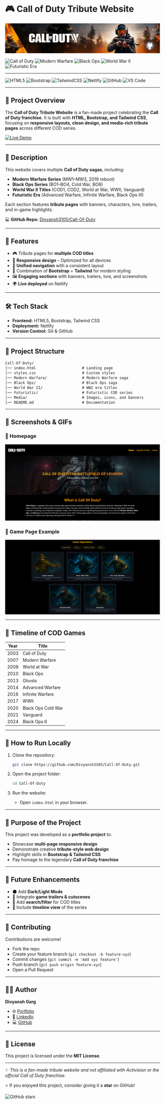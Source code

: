# 🎮 Call of Duty Tribute Website

![Banner](Media/Banner.png)

![Call of Duty](https://img.shields.io/badge/Call_of_Duty-000000?style=for-the-badge&logo=activision&logoColor=white)
![Modern Warfare](https://img.shields.io/badge/Modern_Warfare-1D3557?style=for-the-badge&logoColor=white)
![Black Ops](https://img.shields.io/badge/Black_Ops-C1121F?style=for-the-badge&logoColor=white)
![World War II](https://img.shields.io/badge/World_War_II-6A040F?style=for-the-badge&logoColor=white)
![Futuristic Era](https://img.shields.io/badge/Futuristic-212529?style=for-the-badge&logoColor=white)

---

![HTML5](https://img.shields.io/badge/HTML5-E34F26?style=for-the-badge&logo=html5&logoColor=white)
![Bootstrap](https://img.shields.io/badge/Bootstrap-563D7C?style=for-the-badge&logo=bootstrap&logoColor=white)
![TailwindCSS](https://img.shields.io/badge/Tailwind_CSS-38B2AC?style=for-the-badge&logo=tailwind-css&logoColor=white)
![Netlify](https://img.shields.io/badge/Netlify-00C7B7?style=for-the-badge&logo=netlify&logoColor=white)
![GitHub](https://img.shields.io/badge/GitHub-Repo-181717?style=for-the-badge&logo=github)
![VS Code](https://img.shields.io/badge/VS_Code-0078d7?style=for-the-badge&logo=visual%20studio%20code&logoColor=white)

---

## 📌 Project Overview

The **Call of Duty Tribute Website** is a fan-made project celebrating the **Call of Duty franchise**.
It is built with **HTML, Bootstrap, and Tailwind CSS**, focusing on **responsive layouts, clean design, and media-rich tribute pages** across different COD series.

[![Live Demo](https://img.shields.io/badge/LIVE_DEMO-Click_Here-brightgreen?style=for-the-badge)](https://call-of-duty-tribute.netlify.app)

---

## 📖 Description

This website covers multiple **Call of Duty sagas**, including:

- **Modern Warfare Series** (MW1–MW3, 2019 reboot)
- **Black Ops Series** (BO1–BO4, Cold War, BO6)
- **World War II Titles** (COD1, COD2, World at War, WWII, Vanguard)
- **Futuristic Era** (Advanced Warfare, Infinite Warfare, Black Ops III)

Each section features **tribute pages** with banners, characters, lore, trailers, and in-game highlights.

💻 **GitHub Repo:** [Divyansh3105/Call-Of-Duty](https://github.com/Divyansh3105/Call-Of-Duty)

---

## 🚀 Features
- 🎮 Tribute pages for **multiple COD titles**
- 📱 **Responsive design** – Optimized for all devices
- 🧭 **Unified navigation** with a consistent layout
- 🎨 Combination of **Bootstrap** + **Tailwind** for modern styling
- 🖼️ **Engaging sections** with banners, trailers, lore, and screenshots
- 🌍 **Live deployed** on Netlify

---

## 🛠️ Tech Stack
- **Frontend:** HTML5, Bootstrap, Tailwind CSS
- **Deployment:** Netlify
- **Version Control:** Git & GitHub

---

## 📂 Project Structure
```
Call-Of-Duty/
│── index.html                     # Landing page
│── styles.css                     # Custom styles
│── Modern Warfare/                # Modern Warfare saga
│── Black Ops/                     # Black Ops saga
│── World War II/                  # WW2 era titles
│── Futuristic/                    # Futuristic COD series
│── Media/                         # Images, icons, and banners
│── README.md                      # Documentation
```

---

## 📸 Screenshots & GIFs

### 🔹 Homepage
![Homepage Screenshot](Media/ss1.png)

### 🔹 Game Page Example
![Game Page Screenshot](Media/ss2.png)

---

## 📜 Timeline of COD Games

| Year | Title                  |
|------|------------------------|
| 2003 | Call of Duty           |
| 2007 | Modern Warfare         |
| 2008 | World at War           |
| 2010 | Black Ops              |
| 2013 | Ghosts                 |
| 2014 | Advanced Warfare       |
| 2016 | Infinite Warfare       |
| 2017 | WWII                   |
| 2020 | Black Ops Cold War     |
| 2021 | Vanguard               |
| 2024 | Black Ops 6            |

---

## 📖 How to Run Locally

1. Clone the repository:
   ```bash
   git clone https://github.com/Divyansh3105/Call-Of-Duty.git
   ```

2. Open the project folder:
   ```bash
   cd Call-Of-Duty
   ```

3. Run the website:
   - Open `index.html` in your browser.

---

## 🎯 Purpose of the Project
This project was developed as a **portfolio project** to:
- Showcase **multi-page responsive design**
- Demonstrate creative **tribute-style web design**
- Highlight skills in **Bootstrap & Tailwind CSS**
- Pay homage to the legendary **Call of Duty franchise**

---

## 📌 Future Enhancements
- 🌑 Add **Dark/Light Mode**
- 🎥 Integrate **game trailers & cutscenes**
- 🔎 Add **search/filter** for COD titles
- 📜 Include **timeline view** of the series

---

## 🤝 Contributing
Contributions are welcome!
- Fork the repo
- Create your feature branch (`git checkout -b feature-xyz`)
- Commit changes (`git commit -m 'Add xyz feature'`)
- Push branch (`git push origin feature-xyz`)
- Open a Pull Request

---

## 👨‍💻 Author
**Divyansh Garg**
- 🌐 [Portfolio](https://divyansh3105.github.io/Portfolio/)
- 💼 [LinkedIn](https://www.linkedin.com/in/divyanshgarg3105)
- 💻 [GitHub](https://github.com/Divyansh3105)

---

## 📜 License
This project is licensed under the **MIT License**.

---

✨ *This is a fan-made tribute website and not affiliated with Activision or the official Call of Duty franchise.*

⭐ If you enjoyed this project, consider giving it a **star** on GitHub!

![GitHub stars](https://img.shields.io/github/stars/Divyansh3105/Call-Of-Duty?style=social)

